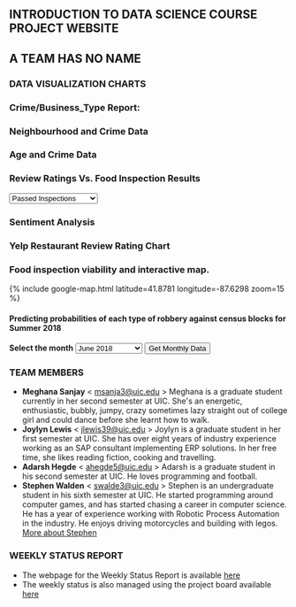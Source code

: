 ## INTRODUCTION TO DATA SCIENCE COURSE PROJECT WEBSITE 

## A TEAM HAS NO NAME

### DATA VISUALIZATION CHARTS
<script src="https://cdnjs.cloudflare.com/ajax/libs/Chart.js/2.7.2/Chart.min.js"></script>
<script src="https://stackpath.bootstrapcdn.com/bootstrap/4.1.0/css/bootstrap.min.css"></script>
<script src="https://code.jquery.com/jquery-3.1.1.min.js"></script>

### Crime/Business_Type Report:
<div class="container">
	<canvas id="BtypevsCrimes"></canvas>
</div>
<script>
	var btvcrime = document.getElementById('BtypevsCrimes').getContext('2d');
	$.ajax({url :'https://cors.io/?https://raw.githubusercontent.com/ateamhasnoname03/data_science/master/Data%20Integration%20and%20Analytics/output/Task_1_result.csv',
		async: false,
		success: function(result){
			lines = result.split("\n") // split the values by the lines
			// convert the records to json values
			var records = lines.filter((s)=> s.length > 0).map((record) =>{
				details = record.match(/(".*?"|[^",]+)(?=\s*,|\s*$)/g)
				details = details || []
				return {year:details[0],business_type:details[1],business_name:details[2],address:details[3],has_T:details[4],has_L:details[5],crime_type:details[6],crimes:details[7],arrests:details[8],OnPremises:details[9]}
			})
			// remove header files
			headers = records[0]
			records.shift()
			// reduce functions for visualizing totals
			result = records.reduce((r,a) => {
				r[a.business_type] = r[a.business_type] || [];
				r[a.business_type].push(parseInt(a.crimes));
				return r;
			}, {})
			arrest_result = records.reduce((r,a) => {
				r[a.business_type] = r[a.business_type] || [];
				r[a.business_type].push(parseInt(a.arrests));
				return r;
			}, {})
			// redduction accumulation function
			function add(a, b) {
					return a + b;
			}
			//reduction
			result.a = result.a.reduce(add, 0);
			result.b = result.b.reduce(add, 0);
			result.c = result.c.reduce(add, 0);
			arrest_result.a = arrest_result.a.reduce(add, 0);
			arrest_result.b = arrest_result.b.reduce(add, 0);
			arrest_result.c = arrest_result.c.reduce(add, 0);
			//Cleaning variables and setting up chart.
			var crime_data = [result.a, result.b, result.c]
			var arrest_data = [arrest_result.a, arrest_result.b, arrest_result.c]
			var barChartData = {
				labels: ['Grocery Stores', 'Schools', 'Restaurants'],
				datasets: [{
					label: '#Crimes',
					backgroundColor: '#ff6384',
					borderColor: '#ff6384',
					borderWidth: 1,
					data: crime_data
				}, {
					label: '#Arrests',
					backgroundColor: '#36a2eb',
					borderColor: '#36a2eb',
					borderWidth: 1,
					data: arrest_data
				}]
			};
			var scatterChart = new Chart(btvcrime, {
			type: 'bar',
			data: barChartData,
			options: {
				responsive: true,
				legend: {
					position: 'top',
				},
				title: {
					display: true,
					text: '#Crime and #Arrest Near Business Type'
				}
			}
		});
		}
	})
</script>

### Neighbourhood and Crime Data
<div class="container">
	<canvas id="NeighbourhoodvsCrimesProb"></canvas>
</div>

<script>
	var nvcrimep = document.getElementById('NeighbourhoodvsCrimesProb').getContext('2d');
	$.ajax({url :'https://cors.io/?https://raw.githubusercontent.com/ateamhasnoname03/data_science/master/Data%20Integration%20and%20Analytics/output/output_task_2_trial1.csv',
		async: false,

		success: function(result){
			lines = result.split("\n") // split the values by the lines

			// convert the records to json values
			var records = lines.filter((s)=> s.length > 0).map((record) =>{
				details = record.match(/(".*?"|[^",]+)(?=\s*,|\s*$)/g)
				details = details || []
				return {Address:details[0],Classifier:details[1],Prediction:details[2],Probability:details[3]}
            });headers = records[0]
			records.shift()

			var barChartData = {
				labels: ["001XX N MICHIGAN AVE","001XX N STATE ST","001XX W JACKSON BLVD","001XX W Jackson Blvd","001XX W MADISON ST","001XX W VAN BUREN ST","002XX N CLARK ST","002XX N LOWER MICHIGAN AVE","002XX N MICHIGAN AVE","003XX N LA SALLE ST"],
				datasets: [{
						label: 'DecisionTree',
						backgroundColor: 'Blue',
						borderColor: 'Blue',
						borderWidth: 1,
						data: [1,1,1,1,1,1,1,0.654676259,1,1]
				}, {
						label: 'LogisticRegression',
						backgroundColor: 'Yellow',
						borderColor: 'Yellow',
						borderWidth: 1,
						data: [0.552730493,0.553021972,0.552264041,0.520338855,0.548039461,0.549336873,0.55290906,0.544891359,0.552422311,0.527977161]
				}, {
						label: 'RandomForest',
						backgroundColor: 'Red',
						borderColor: 'Red',
						borderWidth: 1,
						data: [0.807631225,0.87074327,0.850573228,0.38595796,0.813417079,0.747034012,0.757487719,0.813385861,0.811604345,0.757636322]
				}]
			};

			var scatterChart = new Chart(nvcrimep, {
				type: 'bar',
				data: barChartData,
				options: {
					responsive: true,
					legend: {
						position: 'top',
					},
					title: {
							display: true,
							text: 'Crime Data by Neighbourhood'
					}
				}
			});            
		}
	});
</script>

### Age and Crime Data
<div class="container">
	<canvas id="agevsCrimes"></canvas>
</div>

<script>
	var nvcrime = document.getElementById('agevsCrimes').getContext('2d');
	$.ajax({url :'https://cors.io/?https://raw.githubusercontent.com/ateamhasnoname03/data_science/master/Data%20Integration%20and%20Analytics/output/Output_task_3.csv',
		async: false,

		success: function(result){
			lines = result.split("\n") // split the values by the lines

			// convert the records to json values
			var records = lines.filter((s)=> s.length > 0).map((record) =>{
				details = record.match(/(".*?"|[^",]+)(?=\s*,|\s*$)/g)
				details = details || []
				return {address:details[0],Population:details[1],above18:details[2],below18andover64:details[3]}
            });
			headers = records[0]
			records.shift()

			var barChartData = {
				labels: ["Loop","Near West Side","Near South Side"],
				datasets: [{
						label: 'Above 18',
						backgroundColor: 'Blue',
						borderColor: 'Blue',
						borderWidth: 1,
						data: [1669,1048,5872]
				}, {
						label: 'Below 18 and over 64',
						backgroundColor: 'Yellow',
						borderColor: 'Yellow',
						borderWidth: 1,
						data: [3953,4663,12183]
				}, {
						label: 'Population',
						backgroundColor: 'Red',
						borderColor: 'Red',
						borderWidth: 1,
						data: [29283,21390,54881]
				}]
			};

			var scatterChart = new Chart(nvcrime, {
				type: 'bar',
				data: barChartData,
				options: {
					responsive: true,
					legend: {
						position: 'top',
					},
					title: {
						display: true,
						text: 'Crime Data by Age Demographic'
					}
				}
			});
		}
	});
</script>

### Review Ratings Vs. Food Inspection Results
<script>
	$('document').ready(function(){
		document.getElementById('chartType').addEventListener('change', function(e) {
			populate_graph()
		});
	});
</script>

<div class="container">
	<canvas id="InspectionChart"></canvas>
	<select id="chartType">
			<option value="pass">Passed Inspections</option>
			<option value="conditional">Conditional Inspections</option>
			<option value="fail">Fail Inspections</option>
	</select>
</div>

<script>
	var InspectionChart = document.getElementById('InspectionChart').getContext('2d');
	
	populate_graph()
	function populate_graph(){
	$.ajax({url :'https://cors.io/?https://raw.githubusercontent.com/ateamhasnoname03/data_science/master/Data%20Integration%20and%20Analytics/output/task4_result.csv',
		async: false,

			success: function(result){
			//console.log(data.responseText

			lines = result.split("\n") // split the values by the lines

			// convert the records to json values
			var records = lines.filter((s)=> s.length > 0).map((record) =>{
			
			details = record.match(/(".*?"|[^",]+)(?=\s*,|\s*$)/g)
			details = details || []
			return {name:details[0],address:details[1],avgRating:details[2],numPass:details[3],numCond:details[4],numFail:details[5]}
			
			})

			// get and remove headers row
			headers = records[0]
			records.shift()

			//perform maps for obtaining ploting data
			var avgRatingValues = records.map((record) => record.avgRating)
			var passCounts = records.map((record) => record.numPass)
			var condCounts = records.map((record) => record.numCond)
			var failCounts = records.map((record) => record.numFail)

			var ratingToPass = records.map((record) => {
				var obj = {x:record.avgRating,y:record.numPass}
				return obj
			})

			var ratingToConditional = records.map((record) =>{
				var ob = {x:record.avgRating, y:record.numCond}
				return ob
			})

			var ratingToFail = records.map((record) => {
				var ob = {x:record.avgRating, y:record.numFail}
				return ob
			})

			var elem = document.getElementById("chartType");
				var value = elem.options[elem.selectedIndex].value;
				var text = elem.options[elem.selectedIndex].text;
				var graph_data = ''
				if (value == 'pass'){
					graph_data = ratingToPass
					graph_label = '#Pass'
					graph_color = 'Green'
				} else if (value == 'conditional'){
					graph_data = ratingToConditional
					graph_label = '#Conditional'
					graph_color = 'Orange'
				} else if (value == 'fail'){
					graph_data = ratingToFail
					graph_label = '#Fail'
					graph_color = 'Red'
				}
			console.log(graph_data)

			// scatter plot for plotting average ratings vs number of passed inspections
			var scatterChart = new Chart(InspectionChart, {
				type: 'scatter',
				data: {
						datasets: [{
								label: 'Average Review Rating vs '+graph_label,
								data: graph_data,
								backgroundColor: graph_color

						}]
				},
				options: {
						scales: {
								xAxes: [{
										type: 'linear',
										position: 'bottom'
								}]
						}
				}
			});
		}})
	}	
</script>

### Sentiment Analysis
<div class="container">
	<canvas id="pos_neg_rating"></canvas>
</div>

<script>
	var pos_neg_rating = document.getElementById('pos_neg_rating').getContext('2d');
	$.ajax({url :'https://cors.io/?https://raw.githubusercontent.com/ateamhasnoname03/data_science/master/Data%20Integration%20and%20Analytics/output/SentimentAnalysis.csv',
		async: false,

		success: function(result){
			// split the values by the lines
			lines = result.split("\n")
			// convert the records to json values
			var records = lines.filter((s)=> s.length > 0).map((record) =>{
				details = record.match(/(".*?"|[^",]+)(?=\s*,|\s*$)/g)
				details = details || []
				return {name:details[1],reviewContent:details[2],rating:details[3],sentimentLabel:details[4]}
			})

			// remove the first (headers) row
			records.shift()

			//get restarant_names
			var restaurant_names = new Set(records.map((record) => record.name))
			//verify last line
			console.log(restaurant_names)
			
			// group the records by the the restaurant name
			mod_records = records.reduce((r, a)=> {
					r[a.name] = r[a.name] || [];
					r[a.name].push(a);
					return r;
				},{});
			//result = []
			//verify last line
			console.log(mod_records)

			output = new Array()
			restaurant_names.forEach( function(item) {
				details_list = mod_records[item]
				count = details_list.length
				restaurant = details_list[0].name
				total_rating = 0
				count_pos = 0
				count_neg = 0
				details_list.forEach( function(detail) {
					//console.log(detail)
					if(detail.sentimentLabel == "Positive") count_pos++;
					else if(detail.sentimentLabel == "Negative") count_neg++;
					total_rating = total_rating + parseInt(detail.rating)
				})
				output.push({name:restaurant, positive:count_pos, negative:count_neg, rating:Math.round((total_rating/count)*100)/100})
			})
			
			positive_labels = output.map((rec) => {
				var ob = {x:rec.rating, y:rec.positive}
				return ob
			})
			negative_labels = output.map((rec) => {
				var ob = {x:rec.rating, y:rec.negative}
				return ob
			})
			rating_points = output.map((rec) => rec.rating)

			var label_rating_chart = new Chart(pos_neg_rating,{
				type: 'scatter',
				data: {
					datasets: [{
						label: 'Positive Label',
						data: positive_labels,
						backgroundColor: 'Green'
					},
					{
						label: 'Negative Label',
						data: negative_labels,
						backgroundColor: 'Red'
					}]
				},
				options: {
					scales: {
						xAxes: [{
							type: 'linear',
							position: 'bottom'
						}]
					}
				}
			})
		}
	})
</script>
	
### Yelp Restaurant Review Rating Chart
<div class="container">
	<canvas id="reviewRatingChart" width="50" height="25"></canvas>
</div>
<script>
	var reviewRatingChart = document.getElementById('reviewRatingChart').getContext('2d');
	$.ajax({url :'https://cors.io/?https://raw.githubusercontent.com/ateamhasnoname03/data_science/master/Data%20Integration%20and%20Analytics/output/task7_output.csv',
		async: false,
		success: function(result){
		 	//console.log(data.responseText
			lines = result.split("\n") // split the values by the lines
			// convert the records to json values
			var records = lines.filter((s)=> s.length > 0).map((record) =>{
				details = record.match(/(".*?"|[^",]+)(?=\s*,|\s*$)/g)
				details = details || []
				return {review:details[0],reviewRating:details[1]}
			})
			//get and remove headers
			headers = records[0]
			records.shift()
			//map data
			var reviewRatingValues = records.map((record) => record.reviewRating)
			count_1=count_2=count_3=count_4=count_5 = 0 
			reviewRatingValues.forEach(function(item) {
				//console.log(item)
				if(item == "1") count_1++;
				else if(item == "2") count_2++;
				else if(item == "3") count_3++;
				else if(item == "4") count_4++;
				else if(item == "5") count_5++;
			})
			// pieChart for plotting review ratings
			var pieChart = new Chart(reviewRatingChart,{
		    type: 'pie',
		    data: {
					labels: ["Review Rating 1", "Review Rating 2", "Review Rating 3", "Review Rating 4", "Review Rating 5"],
					datasets: [{
						data: [count_1,count_2,count_3,count_4,count_5],
						//data: [1000,2000,3000,4000,5000],
						backgroundColor: [
							"red", 
							"orange", 
							"yellow", 
							"blue",
							"green"
						]
					}]
		    }
			});	
		}
	})
</script>

### Food inspection viability and interactive map.
{% include google-map.html latitude=41.8781 longitude=-87.6298 zoom=15 %}

#### Predicting probabilities of each type of robbery against census blocks for Summer 2018 
<script>
$(document).ready(function()
{
    $("button").click(function()
	{
		// all code should go here
		var selMonth = document.getElementById('selectedMonth').value;
		var robberyByCensusChart = document.getElementById('robberyByCensusChart').getContext('2d');
		$.ajax({url :'https://cors.io/?https://raw.githubusercontent.com/ateamhasnoname03/data_science/master/Data%20Integration%20and%20Analytics/output/task10_output.csv',
		async: false,

		 success: function(result){
		 	//console.log(data.responseText

			lines = result.split("\n") // split the values by the lines

			// convert the records to json values
			var records = lines.filter((s)=> s.length > 0).map((record) =>{
			
			details = record.match(/(".*?"|[^",]+)(?=\s*,|\s*$)/g)
			details = details || []
			return {censusBlock:details[0],month:details[1],avgTemp:details[2],robberyType:details[3],probability:details[4]}
			
			})

			headers = records[0] // get the headers

			records.shift() // remove the first (headers) row

			var censusBlockValues = records.map((record) => record.censusBlock)
			var monthValues = records.map((record) => record.month)
			var avgTempValues = records.map((record) => record.avgTemp)
			var robberyTypeValues = records.map((record) => record.robberyType)
			var probabilityValues = records.map((record) => record.probability)
			
			var probabilityToCensusBlock_Aggravated = records.map((record) => {
				if (record.robberyType.trim() === 'AGGRAVATED' && record.month == selMonth) {
						var obj1 = {x:record.censusBlock,y:record.probability}
					}selMonth
					return obj1
			})
			
			var probabilityToCensusBlock_Armed = records.map((record) => {
				if (record.robberyType.trim() === 'ARMED' && record.month == selMonth) {
					var obj2 = {x:record.censusBlock,y:record.probability} }
				return obj2
			})
			
			var probabilityToCensusBlock_Attempt = records.map((record) => {
				if (record.robberyType.trim() === 'ATTEMPT' && record.month == selMonth) {
					var obj3 = {x:record.censusBlock,y:record.probability} }
				return obj3
			})
			
			var probabilityToCensusBlock_Strongarm = records.map((record) => {
				if (record.robberyType.trim() === 'STRONGARM - NO WEAPON' && record.month == selMonth) {
					var obj4 = {x:record.censusBlock,y:record.probability} }
				return obj4
			})
			
			var probabilityToCensusBlock_Vehicular = records.map((record) => {
				if (record.robberyType.trim() === 'VEHICULAR HIJACKING' && record.month == selMonth) {
					var obj5 = {x:record.censusBlock,y:record.probability} }
				return obj5
			})
			

			// scatter plot for plotting probabilities vs census blocks
			var scatterChart = new Chart(robberyByCensusChart, {
		    type: 'line',
		    data: {
			
			labels: ['2801001025', '2819001001', '3201001008', '3201001017', '3201001020', '3201002021', '3201002023', '3201002026', '3201002030', '3201002034', '3201003009', '3204001020', '3204001035', '3204001036', '3204001043', '3206001010', '3206002005', 
					'3301001000', '3301001001', '3301001007', '3301003009', '8391001020', '8391001023', '8391001033', '8391001034', '8391001037', '8391001038', '8391001045', '8391001049', '8391001056', '8391001057', '8391001062', '8391001064', '8391001068', 
					'8391001093', '8391001096', '8391001102', '8391001107', '8391002000', '8391002008', '8391002013', '8391002021', '8391002046'],
			 datasets: [
			 {
		        label: 'Aggravated',
		        data: probabilityToCensusBlock_Aggravated,
		        backgroundColor: 'Yellow',
				showLine: true

		    },
			{
		        label: 'Armed',
		        data: probabilityToCensusBlock_Armed,
		        backgroundColor: 'Red',
				showLine: true

		    },
			{
		        label: 'Attempt',
		        data: probabilityToCensusBlock_Attempt,
		        backgroundColor: 'Orange',
				showLine: true

		    },
			{
		        label: 'Strongarm - No Weapon',
		        data: probabilityToCensusBlock_Strongarm,
		        backgroundColor: 'Green',
				showLine: true

		    },
			{
		        label: 'Vehicular Hijacking',
		        data: probabilityToCensusBlock_Vehicular,
		        backgroundColor: 'Purple',
				showLine: true

		    }]
		    },
		    options: {
				scales: {
					xAxes: [{
						ticks: {
							autoSkip : false
								},					
		               type: 'category'
		            },		
					]
		        }
				}
			//new chart closes
		    });
			}
			//result closes here
			})
			//.ajax closes here
		 })
		 //click closes here
});
</script>

<div class="container">
	<label id="selectMonth"><b>Select the month</b></label>
	<select id ="selectedMonth">
		<option value = "6">June 2018</option>
		<option value = "7">July 2018</option>
		<option value = "8">August 2018</option>
		<option value = "9">September 2018</option>
	</select>
	<button id="selMonthBtn">Get Monthly Data</button>
	<canvas id="robberyByCensusChart"></canvas>
</div>



### TEAM MEMBERS
- **Meghana Sanjay**
  < msanja3@uic.edu > 
  Meghana is a graduate student currently in her second semester at UIC. She's an energetic, enthusiastic, bubbly, jumpy, crazy sometimes lazy straight out of college girl and could dance before she learnt how to walk.
- **Joylyn Lewis**
  < jlewis39@uic.edu > 
  Joylyn is a graduate student in her first semester at UIC. She has over eight years of industry experience working as an SAP      consultant implementing ERP solutions. In her free time, she likes reading fiction, cooking and travelling.
- **Adarsh Hegde** < ahegde5@uic.edu >
  Adarsh is a graduate student in his second semester at UIC. He loves programming and football.
- **Stephen Walden** < swalde3@uic.edu >
  Stephen is an undergraduate student in his sixth semester at UIC. He started programming around computer games, and has started chasing a career in computer science. He has a year of experience working with Robotic Process Automation in the industry. He enjoys driving motorcycles and building with legos. [More about Stephen](https://walden1995.github.io/)

### WEEKLY STATUS REPORT
- The webpage for the Weekly Status Report is available [here](https://github.com/ateamhasnoname03/data_science/wiki/Weekly-Status-Report)
- The weekly status is also managed using the project board available [here](https://github.com/ateamhasnoname03/data_science/projects/1)

